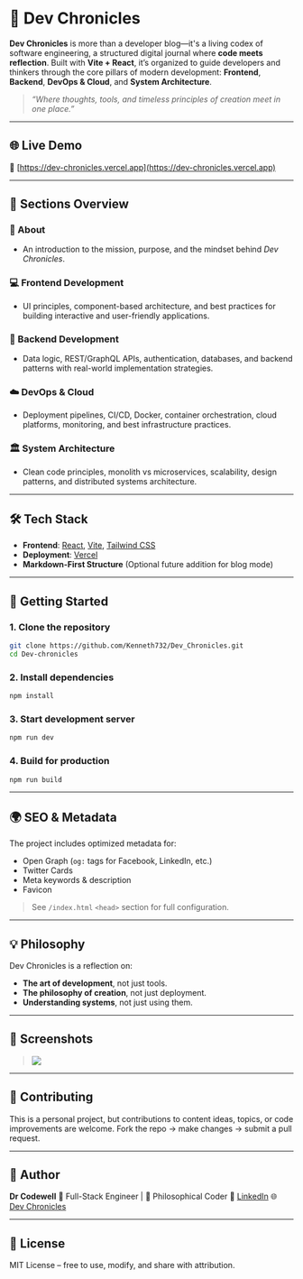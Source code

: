 # 📖 Dev Chronicles

**Dev Chronicles** is more than a developer blog—it's a living codex of software engineering, a structured digital journal where **code meets reflection**. Built with **Vite + React**, it’s organized to guide developers and thinkers through the core pillars of modern development: **Frontend**, **Backend**, **DevOps & Cloud**, and **System Architecture**.

> *“Where thoughts, tools, and timeless principles of creation meet in one place.”*

---

## 🌐 Live Demo

🔗 [https://dev-chronicles.vercel.app](https://dev-chronicles.vercel.app)

---

## 📂 Sections Overview

### 🧩 About

* An introduction to the mission, purpose, and the mindset behind *Dev Chronicles*.

### 💻 Frontend Development

* UI principles, component-based architecture, and best practices for building interactive and user-friendly applications.

### 🧠 Backend Development

* Data logic, REST/GraphQL APIs, authentication, databases, and backend patterns with real-world implementation strategies.

### ☁️ DevOps & Cloud

* Deployment pipelines, CI/CD, Docker, container orchestration, cloud platforms, monitoring, and best infrastructure practices.

### 🏛️ System Architecture

* Clean code principles, monolith vs microservices, scalability, design patterns, and distributed systems architecture.

---

## 🛠️ Tech Stack

* **Frontend**: [React](https://react.dev), [Vite](https://vitejs.dev), [Tailwind CSS](https://tailwindcss.com)
* **Deployment**: [Vercel](https://vercel.com)
* **Markdown-First Structure** (Optional future addition for blog mode)

---

## 🔧 Getting Started

### 1. Clone the repository

```bash
git clone https://github.com/Kenneth732/Dev_Chronicles.git
cd Dev-chronicles
```

### 2. Install dependencies

```bash
npm install
```

### 3. Start development server

```bash
npm run dev
```

### 4. Build for production

```bash
npm run build
```

---

## 🌍 SEO & Metadata

The project includes optimized metadata for:

* Open Graph (`og:` tags for Facebook, LinkedIn, etc.)
* Twitter Cards
* Meta keywords & description
* Favicon

> See `/index.html` `<head>` section for full configuration.

---

## 💡 Philosophy

Dev Chronicles is a reflection on:

* **The art of development**, not just tools.
* **The philosophy of creation**, not just deployment.
* **Understanding systems**, not just using them.

---

## 📸 Screenshots

> <img src="https://media.licdn.com/dms/image/v2/D4D22AQEKWEzggPhXvA/feedshare-shrink_2048_1536/B4DZd844eZHAAo-/0/1750146976716?e=1753315200&v=beta&t=P9_vBeTkZr9ruXlxXj0QrOob7g_zPHCFm0ESJCBsB5g" />

---

## 🤝 Contributing

This is a personal project, but contributions to content ideas, topics, or code improvements are welcome.
Fork the repo → make changes → submit a pull request.

---

## 🧙 Author

**Dr Codewell**
🧠 Full-Stack Engineer | 📜 Philosophical Coder
🔗 [LinkedIn](https://www.linkedin.com/in/kenneth-mburu/)
🌐 [Dev Chronicles](https://dev-chronicles.vercel.app)

---

## 📜 License

MIT License – free to use, modify, and share with attribution.

